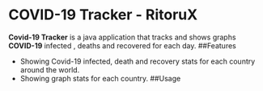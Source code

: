 # COVID-19 Tracker - RitoruX
**Covid-19 Tracker** is a java application that tracks and shows graphs **COVID-19** infected , deaths and recovered for each day.
##Features
* Showing Covid-19 infected, death and recovery stats for each country around the world.
* Showing graph stats for each country.
##Usage
